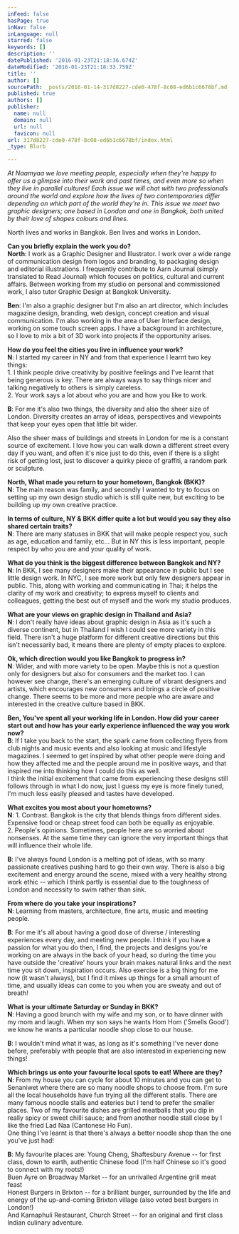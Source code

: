 ```yaml
---
inFeed: false
hasPage: true
inNav: false
inLanguage: null
starred: false
keywords: []
description: ''
datePublished: '2016-01-23T21:18:36.674Z'
dateModified: '2016-01-23T21:18:33.759Z'
title: ''
author: []
sourcePath: _posts/2016-01-14-317d8227-cde0-478f-8c08-ed6b1c6678bf.md
published: true
authors: []
publisher:
  name: null
  domain: null
  url: null
  favicon: null
url: 317d8227-cde0-478f-8c08-ed6b1c6678bf/index.html
_type: Blurb

---
```

_At Naamyaa we love meeting people, especially when they're happy to offer us a glimpse into their work and past times, and even more so when they live in parallel cultures! Each issue we will chat with two professionals around the world and explore how the lives of two contemporaries differ depending on which part of the world they're in. This issue we meet two graphic designers; one based in London and one in Bangkok, both united by their love of shapes colours and lines_.

North lives and works in Bangkok. Ben lives and works in London.

**Can you briefly explain the work you do?**  
**North**: I work as a Graphic Designer and Illustrator. I work over a wide range of communication design from logos and branding, to packaging design and editorial illustrations. I frequently contribute to Aarn Journal (simply translated to Read Journal) which focuses on politics, cultural and current affairs. Between working from my studio on personal and commissioned work, I also tutor Graphic Design at Bangkok University.

**Ben**: I'm also a graphic designer but I'm also an art director, which includes magazine design, branding, web design, concept creation and visual communication. I'm also working in the area of User Interface design, working on some touch screen apps. I have a background in architecture, so I love to mix a bit of 3D work into projects if the opportunity arises.

**How do you feel the cities you live in influence your work?**  
**N**: I started my career in NY and from that experience I learnt two key things:  
1\. I think people drive creativity by positive feelings and I've learnt that being generous is key. There are always ways to say things nicer and talking negatively to others is simply careless.  
2\. Your work says a lot about who you are and how you like to work.

**B**: For me it's also two things, the diversity and also the sheer size of London. Diversity creates an array of ideas, perspectives and viewpoints that keep your eyes open that little bit wider.

Also the sheer mass of buildings and streets in London for me is a constant source of excitement. I love how you can walk down a different street every day if you want, and often it's nice just to do this, even if there is a slight risk of getting lost, just to discover a quirky piece of graffiti, a random park or sculpture.

**North, What made you return to your hometown, Bangkok (BKK)?**  
**N**: The main reason was family, and secondly I wanted to try to focus on setting up my own design studio which is still quite new, but exciting to be building up my own creative practice.

**In terms of culture, NY & BKK differ quite a lot but would you say they also shared certain traits?**  
**N**: There are many statuses in BKK that will make people respect you, such as age, education and family, etc... But in NY this is less important, people respect by who you are and your quality of work.

**What do you think is the biggest difference between Bangkok and NY?**  
**N**: In BKK, I see many designers make their appearance in public but I see little design work. In NYC, I see more work but only few designers appear in public. This, along with working and communicating in Thai; it helps the clarity of my work and creativity; to express myself to clients and colleagues, getting the best out of myself and the work my studio produces.

**What are your views on graphic design in Thailand and Asia?**  
**N**: I don't really have ideas about graphic design in Asia as it's such a diverse continent, but in Thailand I wish I could see more variety in this field. There isn't a huge platform for different creative directions but this isn't necessarily bad, it means there are plenty of empty places to explore.

**Ok, which direction would you like Bangkok to progress in?**  
**N**: Wider, and with more variety to be open. Maybe this is not a question only for designers but also for consumers and the market too. I can however see change, there's an emerging culture of vibrant designers and artists, which encourages new consumers and brings a circle of positive change. There seems to be more and more people who are aware and interested in the creative culture based in BKK.

**Ben, You've spent all your working life in London. How did your career start out and how has your early experience influenced the way you work now?**  
**B**: If I take you back to the start, the spark came from collecting flyers from club nights and music events and also looking at music and lifestyle magazines. I seemed to get inspired by what other people were doing and how they affected me and the people around me in positive ways, and that inspired me into thinking how I could do this as well.  
I think the initial excitement that came from experiencing these designs still follows through in what I do now, just I guess my eye is more finely tuned, I'm much less easily pleased and tastes have developed.

**What excites you most about your hometowns?**  
**N**: 1\. Contrast. Bangkok is the city that blends things from different sides. Expensive food or cheap street food can both be equally as enjoyable.  
2\. People's opinions. Sometimes, people here are so worried about nonsenses. At the same time they can ignore the very important things that will influence their whole life.

**B**: I've always found London is a melting pot of ideas, with so many passionate creatives pushing hard to go their own way. There is also a big excitement and energy around the scene, mixed with a very healthy strong work ethic -- which I think partly is essential due to the toughness of London and necessity to swim rather than sink.

**From where do you take your inspirations?**  
**N**: Learning from masters, architecture, fine arts, music and meeting people.

**B**: For me it's all about having a good dose of diverse / interesting experiences every day, and meeting new people. I think if you have a passion for what you do then, I find, the projects and designs you're working on are always in the back of your head, so during the time you have outside the 'creative' hours your brain makes natural links and the next time you sit down, inspiration occurs. Also exercise is a big thing for me now (it wasn't always), but I find it mixes up things for a small amount of time, and usually ideas can come to you when you are sweaty and out of breath!

**What is your ultimate Saturday or Sunday in BKK?**  
**N**: Having a good brunch with my wife and my son, or to have dinner with my mom and laugh. When my son says he wants Hom Hom ('Smells Good') we know he wants a particular noodle shop close to our house.

**B**: I wouldn't mind what it was, as long as it's something I've never done before, preferably with people that are also interested in experiencing new things!

**Which brings us onto your favourite local spots to eat! Where are they?**  
**N**: From my house you can cycle for about 10 minutes and you can get to Senaniwet where there are so many noodle shops to choose from. I'm sure all the local households have fun trying all the different stalls. There are many famous noodle stalls and eateries but I tend to prefer the smaller places. Two of my favourite dishes are grilled meatballs that you dip in really spicy or sweet chilli sauce; and from another noodle stall close by I like the fried Lad Naa (Cantonese Ho Fun).  
One thing I've learnt is that there's always a better noodle shop than the one you've just had!

**B**: My favourite places are: Young Cheng, Shaftesbury Avenue -- for first class, down to earth, authentic Chinese food (I'm half Chinese so it's good to connect with my roots!)  
Buen Ayre on Broadway Market -- for an unrivalled Argentine grill meat feast  
Honest Burgers in Brixton -- for a brilliant burger, surrounded by the life and energy of the up-and-coming Brixton village (also voted best burgers in London!)  
And Karnaphuli Restaurant, Church Street -- for an original and first class Indian culinary adventure.